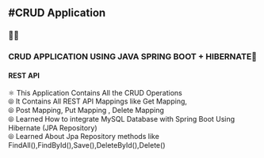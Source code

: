 <h2>#CRUD Application</h2>
<h3>🧑‍💻<h3>
<h3>CRUD APPLICATION USING JAVA SPRING BOOT + HIBERNATE👋</h3>
<h4>REST API</h4>
⚛️ This Application Contains All the CRUD Operations  <br/>
⦾  It Contains All REST API Mappings like Get Mapping, <br/>
⦾  Post Mapping, Put Mapping , Delete Mapping <br/>
⦾  Learned How to integrate MySQL Database with Spring Boot Using Hibernate (JPA Repository)<br/>
⦾  Learned About Jpa Repository methods like FindAll(),FindById(),Save(),DeleteById(),Delete()<br/>
<br/>


